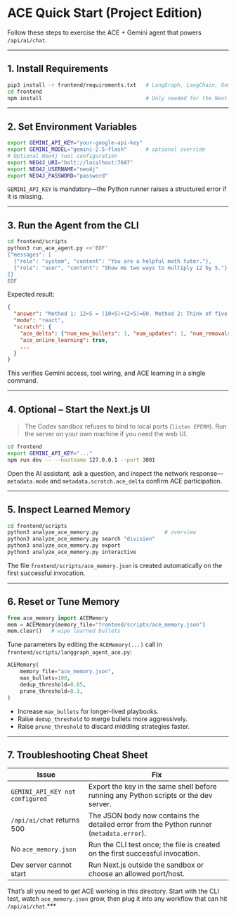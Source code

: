 # ACE Quick Start (Project Edition)

Follow these steps to exercise the ACE + Gemini agent that powers `/api/ai/chat`.

---

## 1. Install Requirements

```bash
pip3 install -r frontend/requirements.txt   # LangGraph, LangChain, Gemini client, Neo4j, Tavily, MCP, gTTS
cd frontend
npm install                                 # Only needed for the Next.js UI
```

---

## 2. Set Environment Variables

```bash
export GEMINI_API_KEY="your-google-api-key"
export GEMINI_MODEL="gemini-2.5-flash"      # optional override
# Optional Neo4j tool configuration
export NEO4J_URI="bolt://localhost:7687"
export NEO4J_USERNAME="neo4j"
export NEO4J_PASSWORD="password"
```

`GEMINI_API_KEY` is mandatory—the Python runner raises a structured error if it is missing.

---

## 3. Run the Agent from the CLI

```bash
cd frontend/scripts
python3 run_ace_agent.py <<'EOF'
{"messages": [
  {"role": "system", "content": "You are a helpful math tutor."},
  {"role": "user", "content": "Show me two ways to multiply 12 by 5."}
]}
EOF
```

Expected result:
```json
{
  "answer": "Method 1: 12×5 = (10×5)+(2×5)=60. Method 2: Think of five groups of 12 → 60.",
  "mode": "react",
  "scratch": {
    "ace_delta": {"num_new_bullets": 1, "num_updates": 1, "num_removals": 0},
    "ace_online_learning": true,
    ...
  }
}
```

This verifies Gemini access, tool wiring, and ACE learning in a single command.

---

## 4. Optional – Start the Next.js UI

> The Codex sandbox refuses to bind to local ports (`listen EPERM`). Run the server on your own machine if you need the web UI.

```bash
cd frontend
export GEMINI_API_KEY="..."
npm run dev -- --hostname 127.0.0.1 --port 3001
```

Open the AI assistant, ask a question, and inspect the network response—`metadata.mode` and `metadata.scratch.ace_delta` confirm ACE participation.

---

## 5. Inspect Learned Memory

```bash
cd frontend/scripts
python3 analyze_ace_memory.py                     # overview
python3 analyze_ace_memory.py search "division"
python3 analyze_ace_memory.py export
python3 analyze_ace_memory.py interactive
```

The file `frontend/scripts/ace_memory.json` is created automatically on the first successful invocation.

---

## 6. Reset or Tune Memory

```python
from ace_memory import ACEMemory
mem = ACEMemory(memory_file="frontend/scripts/ace_memory.json")
mem.clear()   # wipe learned bullets
```

Tune parameters by editing the `ACEMemory(...)` call in `frontend/scripts/langgraph_agent_ace.py`:

```python
ACEMemory(
    memory_file="ace_memory.json",
    max_bullets=100,
    dedup_threshold=0.85,
    prune_threshold=0.3,
)
```

- Increase `max_bullets` for longer-lived playbooks.
- Raise `dedup_threshold` to merge bullets more aggressively.
- Raise `prune_threshold` to discard middling strategies faster.

---

## 7. Troubleshooting Cheat Sheet

| Issue | Fix |
|-------|-----|
| `GEMINI_API_KEY not configured` | Export the key in the same shell before running any Python scripts or the dev server. |
| `/api/ai/chat` returns 500 | The JSON body now contains the detailed error from the Python runner (`metadata.error`). |
| No `ace_memory.json` | Run the CLI test once; the file is created on the first successful invocation. |
| Dev server cannot start | Run Next.js outside the sandbox or choose an allowed port/host. |

That’s all you need to get ACE working in this directory. Start with the CLI test, watch `ace_memory.json` grow, then plug it into any workflow that can hit `/api/ai/chat`.***

